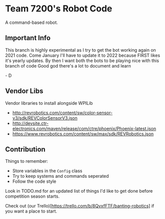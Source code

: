 # Team 7200's Robot Code

A command-based robot.

## Important Info

This branch is highly experimental as I try to get the bot working again on 2021 code.
Come January I'll have to update it to 2022 because FIRST likes it's yearly updates.
By then I want both the bots to be playing nice with this branch of code
Good god there's a lot to document and learn

\- D

## Vendor Libs

Vendor libraries to install alongside WPILib
- http://revrobotics.com/content/sw/color-sensor-v3/sdk/REVColorSensorV3.json
- http://devsite.ctr-electronics.com/maven/release/com/ctre/phoenix/Phoenix-latest.json
- https://www.revrobotics.com/content/sw/max/sdk/REVRobotics.json

## Contribution

Things to remember:
- Store variables in the `Config` class
- Try to keep systems and commands seperated
- Follow the code style

Look in TODO.md for an updated list of things I'd like to get done before competition season starts.

Check out (our Trello)[https://trello.com/b/8QvxfFTF/banting-robotics] if you want a place to start.
